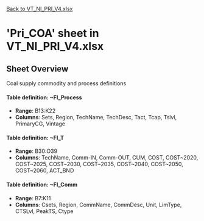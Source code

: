 [Back to VT_NI_PRI_V4.xlsx](README.md)

# 'Pri_COA' sheet in VT_NI_PRI_V4.xlsx

## Sheet Overview

Coal supply commodity and process definitions

#### Table definition: ~FI_Process
- **Range**: B13:K22
- **Columns**: Sets, Region, TechName, TechDesc, Tact, Tcap, Tslvl, PrimaryCG, Vintage

#### Table definition: ~FI_T
- **Range**: B30:O39
- **Columns**: TechName, Comm-IN, Comm-OUT, CUM, COST, COST~2020, COST~2025, COST~2030, COST~2035, COST~2040, COST~2050, COST~2060, ACT_BND

#### Table definition: ~FI_Comm
- **Range**: B7:K11
- **Columns**: Csets, Region, CommName, CommDesc, Unit, LimType, CTSLvl, PeakTS, Ctype

